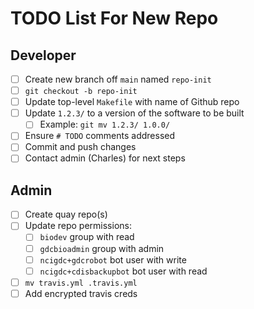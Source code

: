 # TODO List For New Repo

## Developer

- [ ] Create new branch off `main` named `repo-init`
 - [ ] `git checkout -b repo-init`
- [ ] Update top-level `Makefile` with name of Github repo
- [ ] Update `1.2.3/` to a version of the software to be built
  - [ ] Example: `git mv 1.2.3/ 1.0.0/`
- [ ] Ensure `# TODO` comments addressed
- [ ] Commit and push changes
- [ ] Contact admin (Charles) for next steps

## Admin

- [ ] Create quay repo(s)
- [ ] Update repo permissions:
  - [ ] `biodev` group with read
  - [ ] `gdcbioadmin` group with admin
  - [ ] `ncigdc+gdcrobot` bot user with write
  - [ ] `ncigdc+cdisbackupbot` bot user with read
- [ ] `mv travis.yml .travis.yml`
- [ ] Add encrypted travis creds
